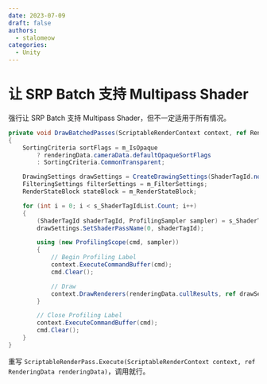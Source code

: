 ```yaml
---
date: 2023-07-09
draft: false
authors:
  - stalomeow
categories:
  - Unity
---
```


# 让 SRP Batch 支持 Multipass Shader

强行让 SRP Batch 支持 Multipass Shader，但不一定适用于所有情况。



``` csharp
private void DrawBatchedPasses(ScriptableRenderContext context, ref RenderingData renderingData, CommandBuffer cmd)
{
    SortingCriteria sortFlags = m_IsOpaque
        ? renderingData.cameraData.defaultOpaqueSortFlags
        : SortingCriteria.CommonTransparent;

    DrawingSettings drawSettings = CreateDrawingSettings(ShaderTagId.none, ref renderingData, sortFlags);
    FilteringSettings filterSettings = m_FilterSettings;
    RenderStateBlock stateBlock = m_RenderStateBlock;

    for (int i = 0; i < s_ShaderTagIdList.Count; i++)
    {
        (ShaderTagId shaderTagId, ProfilingSampler sampler) = s_ShaderTagIdList[i];
        drawSettings.SetShaderPassName(0, shaderTagId);

        using (new ProfilingScope(cmd, sampler))
        {
            // Begin Profiling Label
            context.ExecuteCommandBuffer(cmd);
            cmd.Clear();

            // Draw
            context.DrawRenderers(renderingData.cullResults, ref drawSettings, ref filterSettings, ref stateBlock);
        }

        // Close Profiling Label
        context.ExecuteCommandBuffer(cmd);
        cmd.Clear();
    }
}
```

重写 `ScriptableRenderPass.Execute(ScriptableRenderContext context, ref RenderingData renderingData)`，调用就行。
